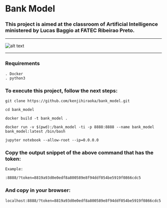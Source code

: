 # Bank Model

### This project is aimed at the classroom of Artificial Intelligence ministered by Lucas Baggio at FATEC Ribeirao Preto.

***
![alt text](http://www.fatecrp.edu.br/wp-content/themes/fatecrp/dist/img/logo.png)
***

### Requirements
    . Docker
    . python3

### To execute this project, follow the next steps:
    git clone https://github.com/kenjihiraoka/bank_model.git
  
    cd bank_model
  
    docker build -t bank_model .
  
    docker run -v $(pwd):/bank_model -ti -p 8888:8888 --name bank_model bank_model:latest /bin/bash
  
    jupyter notebook --allow-root --ip=0.0.0.0
 
### Copy the output snippet of the above command that has the token:
    Example:
    
    :8888/?token=8819a93d0e0edf8a800589e8f94ddf054be5919f0866cdc5

### And copy in your browser:
    localhost:8888/?token=8819a93d0e0edf8a800589e8f94ddf054be5919f0866cdc5

